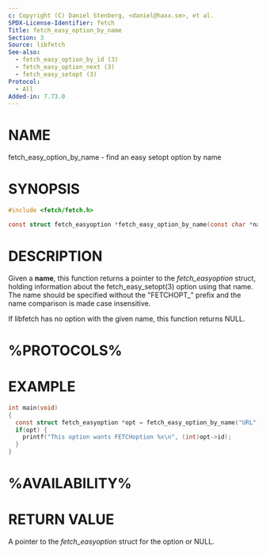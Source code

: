 ```yaml
---
c: Copyright (C) Daniel Stenberg, <daniel@haxx.se>, et al.
SPDX-License-Identifier: fetch
Title: fetch_easy_option_by_name
Section: 3
Source: libfetch
See-also:
  - fetch_easy_option_by_id (3)
  - fetch_easy_option_next (3)
  - fetch_easy_setopt (3)
Protocol:
  - All
Added-in: 7.73.0
---
```


# NAME

fetch_easy_option_by_name - find an easy setopt option by name

# SYNOPSIS

~~~c
#include <fetch/fetch.h>

const struct fetch_easyoption *fetch_easy_option_by_name(const char *name);
~~~

# DESCRIPTION

Given a **name**, this function returns a pointer to the
*fetch_easyoption* struct, holding information about the
fetch_easy_setopt(3) option using that name. The name should be specified
without the "FETCHOPT_" prefix and the name comparison is made case
insensitive.

If libfetch has no option with the given name, this function returns NULL.

# %PROTOCOLS%

# EXAMPLE

~~~c
int main(void)
{
  const struct fetch_easyoption *opt = fetch_easy_option_by_name("URL");
  if(opt) {
    printf("This option wants FETCHoption %x\n", (int)opt->id);
  }
}
~~~

# %AVAILABILITY%

# RETURN VALUE

A pointer to the *fetch_easyoption* struct for the option or NULL.
